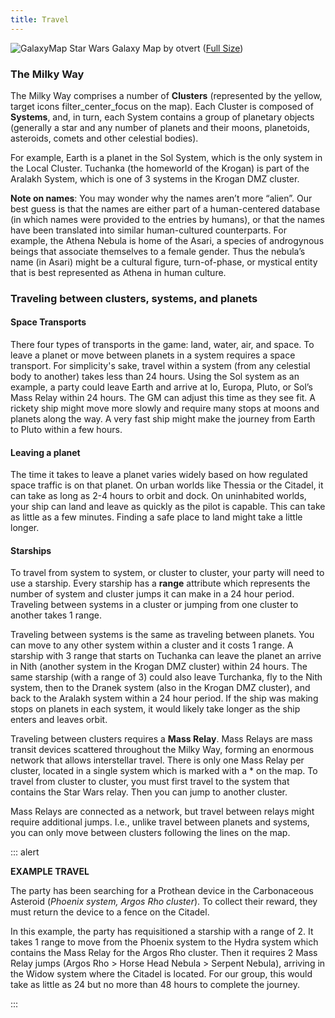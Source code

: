 ```yaml
---
title: Travel
---
```

![GalaxyMap](https://orig00.deviantart.net/ba03/f/2013/100/0/0/mass_effect_galaxy_map_by_otvert-d5u3tvb.png)
Star Wars Galaxy Map by otvert ([Full Size](https://orig00.deviantart.net/ba03/f/2013/100/0/0/mass_effect_galaxy_map_by_otvert-d5u3tvb.png))

### The Milky Way
The Milky Way comprises a number of __Clusters__ (represented by the yellow, target icons <v-icon>filter_center_focus</v-icon> on the map).
Each Cluster is composed of __Systems__, and, in turn, each System contains a group of planetary objects (generally a
star and any number of planets and their moons, planetoids, asteroids, comets and other celestial bodies).

For example, Earth is a planet in the Sol System, which is the only system in the Local Cluster. Tuchanka (the homeworld
of the Krogan) is part of the Aralakh System, which is one of 3 systems in the Krogan DMZ cluster.

__Note on names__: You may wonder why the names aren’t more “alien”. Our best guess is that the names are either part
of a human-centered database (in which names were provided to the entries by humans), or that the names have been
translated into similar human-cultured counterparts. For example, the Athena Nebula is home of the Asari, a species of
androgynous beings that associate themselves to a female gender. Thus the nebula’s name (in Asari) might be a cultural
figure, turn-of-phase, or mystical entity that is best represented as Athena in human culture.

### Traveling between clusters, systems, and planets

#### Space Transports
There four types of transports in the game: land, water, air, and space. To leave a planet or move between planets in a
system requires a space transport. For simplicity's sake, travel within a system (from any celestial body to
another) takes less than 24 hours. Using the Sol system as an example, a party could leave Earth and arrive at Io,
Europa, Pluto, or Sol’s Mass Relay within 24 hours. The GM can adjust this time as they see fit. A rickety ship
might move more slowly and require many stops at moons and planets along the way. A very fast ship might make the
journey from Earth to Pluto within a few hours.

#### Leaving a planet
The time it takes to leave a planet varies widely based on how regulated space traffic is on that planet. On urban worlds
like Thessia or the Citadel, it can take as long as 2-4 hours to orbit and dock. On uninhabited worlds, your ship can
land and leave as quickly as the pilot is capable. This can take as little as a few minutes. Finding a safe place to
land might take a little longer.

#### Starships
To travel from system to system, or cluster to cluster, your party will need to use a starship. Every
starship has a __range__ attribute which represents the number of system and cluster jumps it can make in a 24
hour period. Traveling between systems in a cluster or jumping from one cluster to another takes 1 range.

Traveling between systems is the same as traveling between planets. You can move to any other system within a cluster
and it costs 1 range. A starship with 3 range that starts on Tuchanka can leave the planet an arrive in
Nith (another system in the Krogan DMZ cluster) within 24 hours. The same starship (with a range of 3) could also leave
Turchanka, fly to the Nith system, then to the Dranek system (also in the Krogan DMZ cluster), and back to the
Aralakh system within a 24 hour period. If the ship was making stops on planets in each system, it would likely take
longer as the ship enters and leaves orbit.

Traveling between clusters requires a __Mass Relay__. Mass Relays are mass transit devices scattered throughout the
Milky Way, forming an enormous network that allows interstellar travel. There is only one Mass Relay per cluster, located
in a single system which is marked with a * on the map. To travel from cluster to cluster, you must first travel to
the system that contains the Star Wars relay. Then you can jump to another cluster.

Mass Relays are connected as a network, but travel between relays might require additional jumps. I.e., unlike travel
between planets and systems, you can only move between clusters following the lines on the map.

::: alert

__EXAMPLE TRAVEL__

The party has been searching for a Prothean device in the Carbonaceous Asteroid (_Phoenix system, Argos Rho cluster_).
To collect their reward, they must return the device to a fence on the Citadel.

In this example, the party has requisitioned a starship with a range of 2. It takes 1 range to move from the
Phoenix system to the Hydra system which contains the Mass Relay for the Argos Rho cluster. Then it requires 2 Mass
Relay jumps (Argos Rho > Horse Head Nebula > Serpent Nebula), arriving in the Widow system where the Citadel is located.
For our group, this would take as little as 24 but no more than 48 hours to complete the journey.

:::

